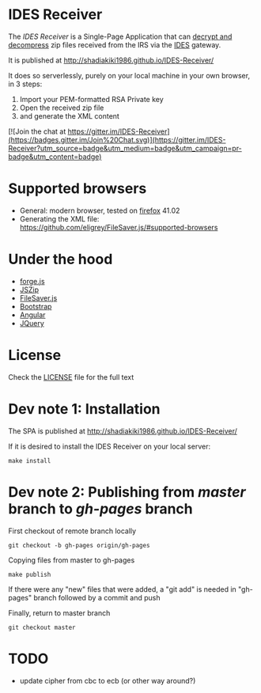 # IDES Receiver
The _IDES Receiver_ is a Single-Page Application that can [decrypt and decompress](https://www.irs.gov/Businesses/Corporations/FATCA-IDES-Technical-FAQs#EncryptionE1) zip files received from the IRS via the [IDES](https://www.irs.gov/Businesses/Corporations/International-Data-Exchange-Service) gateway.

It is published at http://shadiakiki1986.github.io/IDES-Receiver/

It does so serverlessly, purely on your local machine in your own browser, in 3 steps:
1. Import your PEM-formatted RSA Private key
2. Open the received zip file
3. and generate the XML content

[![Join the chat at https://gitter.im/IDES-Receiver](https://badges.gitter.im/Join%20Chat.svg)](https://gitter.im/IDES-Receiver?utm_source=badge&utm_medium=badge&utm_campaign=pr-badge&utm_content=badge)

# Supported browsers
* General: modern browser, tested on [firefox](https://www.mozilla.org/en-US/firefox/new/) 41.02
* Generating the XML file: https://github.com/eligrey/FileSaver.js/#supported-browsers

# Under the hood
* [forge.js](https://github.com/digitalbazaar/forge)
* [JSZip](https://stuk.github.io/jszip/)
* [FileSaver.js](https://github.com/eligrey/FileSaver.js/)
* [Bootstrap](http://getbootstrap.com/)
* [Angular](https://angularjs.org/)
* [JQuery](http://jquery.com/)

# License
Check the [LICENSE](LICENSE) file for the full text

# Dev note 1: Installation
The SPA is published at http://shadiakiki1986.github.io/IDES-Receiver/

If it is desired to install the IDES Receiver on your local server:

    make install

# Dev note 2: Publishing from _master_ branch to _gh-pages_ branch

First checkout of remote branch locally

    git checkout -b gh-pages origin/gh-pages

Copying files from master to gh-pages

    make publish

If there were any "new" files that were added, a "git add" is needed in "gh-pages" branch followed by a commit and push

Finally, return to master branch

    git checkout master

# TODO
* update cipher from cbc to ecb (or other way around?)
